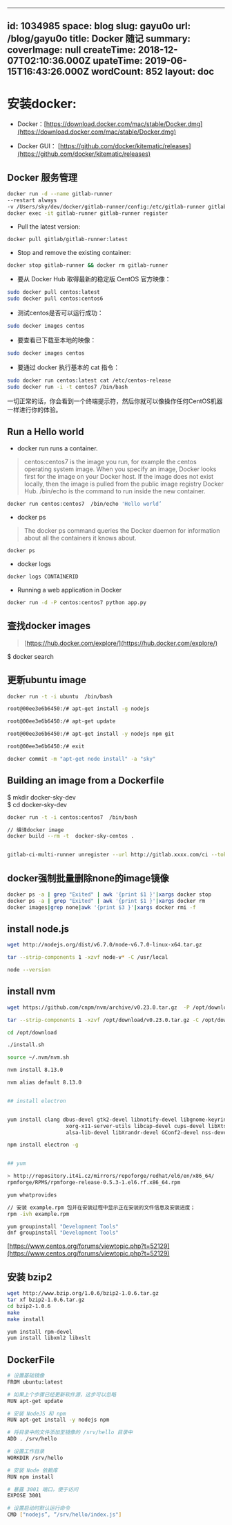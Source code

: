 
---
id: 1034985
space: blog
slug: gayu0o
url: /blog/gayu0o
title: Docker 随记
summary: 
coverImage: null
createTime: 2018-12-07T02:10:36.000Z 
upateTime: 2019-06-15T16:43:26.000Z
wordCount: 852
layout: doc
---

# 安装docker: 
- Docker：[https://download.docker.com/mac/stable/Docker.dmg](https://download.docker.com/mac/stable/Docker.dmg)

- Docker GUI： [https://github.com/docker/kitematic/releases](https://github.com/docker/kitematic/releases)




## Docker 服务管理

```bash
docker run -d --name gitlab-runner 
--restart always 
-v /Users/sky/dev/docker/gitlab-runner/config:/etc/gitlab-runner gitlab/gitlab-runner:latest
docker exec -it gitlab-runner gitlab-runner register
```

- Pull the latest version:


```bash
docker pull gitlab/gitlab-runner:latest
```

- Stop and remove the existing container:


```bash
docker stop gitlab-runner && docker rm gitlab-runner
```

- 要从 Docker Hub 取得最新的稳定版 CentOS 官方映像：


```bash
sudo docker pull centos:latest
sudo docker pull centos:centos6
```

- 测试centos是否可以运行成功：


```bash
sudo docker images centos
```

- 要查看已下载至本地的映像：


```bash
sudo docker images centos
```

- 要通过 docker 执行基本的 cat 指令：


```bash
sudo docker run centos:latest cat /etc/centos-release
sudo docker run -i -t centos7 /bin/bash
```

一切正常的话，你会看到一个终端提示符，然后你就可以像操作任何CentOS机器一样进行你的体验。


## Run a Hello world

- docker run runs a container.


> centos:centos7 is the image you run, for example the centos operating system image. 
When you specify an image, Docker looks first for the image on your Docker host. 
If the image does not exist locally, then the image is pulled from the public image 
registry Docker Hub. /bin/echo is the command to run inside the new container.


```bash
docker run centos:centos7  /bin/echo 'Hello world’
```

- docker ps


> The docker ps command queries the Docker daemon for information about all the 
containers it knows about.


```bash
docker ps
```

- docker logs


```bash
docker logs CONTAINERID
```

- Running a web application in Docker


```bash
docker run -d -P centos:centos7 python app.py
```


## 查找docker images

> [https://hub.docker.com/explore/](https://hub.docker.com/explore/)


$ docker search


## 更新ubuntu image

```bash
docker run -t -i ubuntu  /bin/bash
```

```bash
root@00ee3e6b6450:/# apt-get install -g nodejs

root@00ee3e6b6450:/# apt-get update

root@00ee3e6b6450:/# apt-get install -y nodejs npm git

root@00ee3e6b6450:/# exit
```

```bash
docker commit -m "apt-get node install" -a "sky"
```


## Building an image from a Dockerfile

$ mkdir docker-sky-dev<br />$ cd docker-sky-dev

```bash
docker run -t -i centos:centos7  /bin/bash

// 编译docker image
docker build --rm -t  docker-sky-centos .


gitlab-ci-multi-runner unregister --url http://gitlab.xxxx.com/ci --token xxxxxxx
```


## docker强制批量删除none的image镜像

```bash
docker ps -a | grep "Exited" | awk '{print $1 }'|xargs docker stop
docker ps -a | grep "Exited" | awk '{print $1 }'|xargs docker rm
docker images|grep none|awk '{print $3 }'|xargs docker rmi -f
```


## install node.js


```bash
wget http://nodejs.org/dist/v6.7.0/node-v6.7.0-linux-x64.tar.gz

tar --strip-components 1 -xzvf node-v* -C /usr/local

node --version
```


## install nvm

```bash
wget https://github.com/cnpm/nvm/archive/v0.23.0.tar.gz  -P /opt/download

tar --strip-components 1 -xzvf /opt/download/v0.23.0.tar.gz -C /opt/download

cd /opt/download

./install.sh

source ~/.nvm/nvm.sh

nvm install 8.13.0

nvm alias default 8.13.0


## install electron


yum install clang dbus-devel gtk2-devel libnotify-devel libgnome-keyring-devel \
                   xorg-x11-server-utils libcap-devel cups-devel libXtst-devel \
                   alsa-lib-devel libXrandr-devel GConf2-devel nss-devel libgtk-x11-2.0.so.0 libXss.so

npm install electron -g


## yum

> http://repository.it4i.cz/mirrors/repoforge/redhat/el6/en/x86_64/
rpmforge/RPMS/rpmforge-release-0.5.3-1.el6.rf.x86_64.rpm

yum whatprovides

// 安装 example.rpm 包并在安装过程中显示正在安装的文件信息及安装进度；
rpm -ivh example.rpm 

yum groupinstall "Development Tools"
dnf groupinstall "Development Tools"
```

[https://www.centos.org/forums/viewtopic.php?t=52129](https://www.centos.org/forums/viewtopic.php?t=52129)


## 安装 bzip2

```bash
wget http://www.bzip.org/1.0.6/bzip2-1.0.6.tar.gz
tar xf bzip2-1.0.6.tar.gz
cd bzip2-1.0.6
make
make install

yum install rpm-devel
yum install libxml2 libxslt
```


## DockerFile

```bash
# 设置基础镜像
FROM ubuntu:latest

# 如果上个步骤已经更新软件源，这步可以忽略
RUN apt-get update

# 安装 NodeJS 和 npm
RUN apt-get install -y nodejs npm

# 将目录中的文件添加至镜像的 /srv/hello 目录中
ADD . /srv/hello

# 设置工作目录
WORKDIR /srv/hello

# 安装 Node 依赖库
RUN npm install

# 暴露 3001 端口，便于访问
EXPOSE 3001

# 设置启动时默认运行命令
CMD ["nodejs”, “/srv/hello/index.js"]
```


  